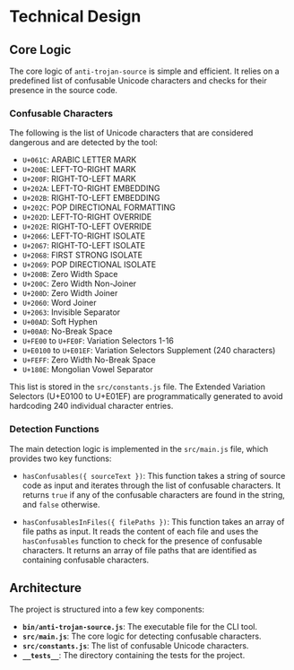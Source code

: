 # Technical Design

## Core Logic

The core logic of `anti-trojan-source` is simple and efficient. It relies on a predefined list of confusable Unicode characters and checks for their presence in the source code.

### Confusable Characters

The following is the list of Unicode characters that are considered dangerous and are detected by the tool:

*   `U+061C`: ARABIC LETTER MARK
*   `U+200E`: LEFT-TO-RIGHT MARK
*   `U+200F`: RIGHT-TO-LEFT MARK
*   `U+202A`: LEFT-TO-RIGHT EMBEDDING
*   `U+202B`: RIGHT-TO-LEFT EMBEDDING
*   `U+202C`: POP DIRECTIONAL FORMATTING
*   `U+202D`: LEFT-TO-RIGHT OVERRIDE
*   `U+202E`: RIGHT-TO-LEFT OVERRIDE
*   `U+2066`: LEFT-TO-RIGHT ISOLATE
*   `U+2067`: RIGHT-TO-LEFT ISOLATE
*   `U+2068`: FIRST STRONG ISOLATE
*   `U+2069`: POP DIRECTIONAL ISOLATE
*   `U+200B`: Zero Width Space
*   `U+200C`: Zero Width Non-Joiner
*   `U+200D`: Zero Width Joiner
*   `U+2060`: Word Joiner
*   `U+2063`: Invisible Separator
*   `U+00AD`: Soft Hyphen
*   `U+00A0`: No-Break Space
*   `U+FE00` to `U+FE0F`: Variation Selectors 1-16
*   `U+E0100` to `U+E01EF`: Variation Selectors Supplement (240 characters)
*   `U+FEFF`: Zero Width No-Break Space
*   `U+180E`: Mongolian Vowel Separator

This list is stored in the `src/constants.js` file. The Extended Variation Selectors (U+E0100 to U+E01EF) are programmatically generated to avoid hardcoding 240 individual character entries.

### Detection Functions

The main detection logic is implemented in the `src/main.js` file, which provides two key functions:

*   `hasConfusables({ sourceText })`: This function takes a string of source code as input and iterates through the list of confusable characters. It returns `true` if any of the confusable characters are found in the string, and `false` otherwise.

*   `hasConfusablesInFiles({ filePaths })`: This function takes an array of file paths as input. It reads the content of each file and uses the `hasConfusables` function to check for the presence of confusable characters. It returns an array of file paths that are identified as containing confusable characters.

## Architecture

The project is structured into a few key components:

*   **`bin/anti-trojan-source.js`**: The executable file for the CLI tool.
*   **`src/main.js`**: The core logic for detecting confusable characters.
*   **`src/constants.js`**: The list of confusable Unicode characters.
*   **`__tests__`**: The directory containing the tests for the project.
